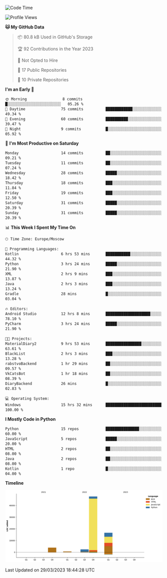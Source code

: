 <!--START_SECTION:waka-->
![Code Time](http://img.shields.io/badge/Code%20Time-79%20hrs%2055%20mins-blue)

![Profile Views](http://img.shields.io/badge/Profile%20Views-0-blue)

**🐱 My GitHub Data** 

> 📦 80.8 kB Used in GitHub's Storage 
 > 
> 🏆 92 Contributions in the Year 2023
 > 
> 🚫 Not Opted to Hire
 > 
> 📜 17 Public Repositories 
 > 
> 🔑 10 Private Repositories 
 > 
**I'm an Early 🐤** 

```text
🌞 Morning                8 commits           █░░░░░░░░░░░░░░░░░░░░░░░░   05.26 % 
🌆 Daytime                75 commits          ████████████░░░░░░░░░░░░░   49.34 % 
🌃 Evening                60 commits          ██████████░░░░░░░░░░░░░░░   39.47 % 
🌙 Night                  9 commits           █░░░░░░░░░░░░░░░░░░░░░░░░   05.92 % 
```
📅 **I'm Most Productive on Saturday** 

```text
Monday                   14 commits          ██░░░░░░░░░░░░░░░░░░░░░░░   09.21 % 
Tuesday                  11 commits          ██░░░░░░░░░░░░░░░░░░░░░░░   07.24 % 
Wednesday                28 commits          █████░░░░░░░░░░░░░░░░░░░░   18.42 % 
Thursday                 18 commits          ███░░░░░░░░░░░░░░░░░░░░░░   11.84 % 
Friday                   19 commits          ███░░░░░░░░░░░░░░░░░░░░░░   12.50 % 
Saturday                 31 commits          █████░░░░░░░░░░░░░░░░░░░░   20.39 % 
Sunday                   31 commits          █████░░░░░░░░░░░░░░░░░░░░   20.39 % 
```


📊 **This Week I Spent My Time On** 

```text
🕑︎ Time Zone: Europe/Moscow

💬 Programming Languages: 
Kotlin                   6 hrs 53 mins       ███████████░░░░░░░░░░░░░░   44.32 % 
Python                   3 hrs 24 mins       █████░░░░░░░░░░░░░░░░░░░░   21.90 % 
XML                      2 hrs 9 mins        ███░░░░░░░░░░░░░░░░░░░░░░   13.87 % 
Java                     2 hrs 3 mins        ███░░░░░░░░░░░░░░░░░░░░░░   13.24 % 
Gradle                   28 mins             █░░░░░░░░░░░░░░░░░░░░░░░░   03.04 % 

🔥 Editors: 
Android Studio           12 hrs 8 mins       ████████████████████░░░░░   78.10 % 
PyCharm                  3 hrs 24 mins       █████░░░░░░░░░░░░░░░░░░░░   21.90 % 

🐱‍💻 Projects: 
MaterialDiary2           9 hrs 53 mins       ████████████████░░░░░░░░░   63.61 % 
BlackList                2 hrs 3 mins        ███░░░░░░░░░░░░░░░░░░░░░░   13.28 % 
rabstvoBackend           1 hr 29 mins        ██░░░░░░░░░░░░░░░░░░░░░░░   09.57 % 
VkCatsBot                1 hr 18 mins        ██░░░░░░░░░░░░░░░░░░░░░░░   08.39 % 
DiaryBackend             26 mins             █░░░░░░░░░░░░░░░░░░░░░░░░   02.83 % 

💻 Operating System: 
Windows                  15 hrs 32 mins      █████████████████████████   100.00 % 
```

**I Mostly Code in Python** 

```text
Python                   15 repos            ███████████████░░░░░░░░░░   60.00 % 
JavaScript               5 repos             █████░░░░░░░░░░░░░░░░░░░░   20.00 % 
HTML                     2 repos             ██░░░░░░░░░░░░░░░░░░░░░░░   08.00 % 
Java                     2 repos             ██░░░░░░░░░░░░░░░░░░░░░░░   08.00 % 
Kotlin                   1 repo              █░░░░░░░░░░░░░░░░░░░░░░░░   04.00 % 
```



**Timeline**

![Lines of Code chart](https://raw.githubusercontent.com/Adlemex/Adlemex/main/assets/bar_graph.png)


 Last Updated on 29/03/2023 18:44:28 UTC
<!--END_SECTION:waka-->
